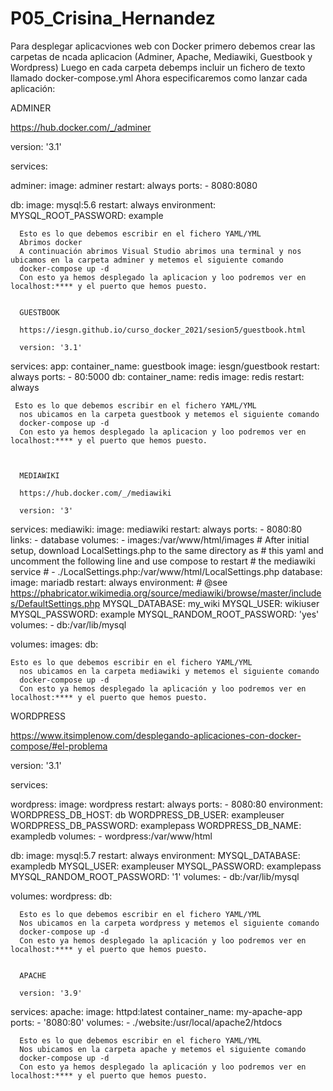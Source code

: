 # P05_Crisina_Hernandez
Para desplegar aplicacviones web con Docker primero debemos crear las carpetas de ncada aplicacion (Adminer, Apache, Mediawiki, Guestbook y Wordpress)
Luego en cada carpeta debemps incluir un fichero de texto llamado docker-compose.yml 
Ahora especificaremos como lanzar cada aplicación:

ADMINER

https://hub.docker.com/_/adminer

version: '3.1'

services:

  adminer:
    image: adminer
    restart: always
    ports:
      - 8080:8080

  db:
    image: mysql:5.6
    restart: always
    environment:
      MYSQL_ROOT_PASSWORD: example
      
      Esto es lo que debemos escribir en el fichero YAML/YML
      Abrimos docker 
      A continuación abrimos Visual Studio abrimos una terminal y nos ubicamos en la carpeta adminer y metemos el siguiente comando
      docker-compose up -d
      Con esto ya hemos desplegado la aplicacion y loo podremos ver en localhost:**** y el puerto que hemos puesto.
      
      
      GUESTBOOK
      
      https://iesgn.github.io/curso_docker_2021/sesion5/guestbook.html
      
      version: '3.1'
services:
  app:
    container_name: guestbook
    image: iesgn/guestbook
    restart: always
    ports:
      - 80:5000
  db:
    container_name: redis
    image: redis
    restart: always
    
    
    
     Esto es lo que debemos escribir en el fichero YAML/YML
      nos ubicamos en la carpeta guestbook y metemos el siguiente comando
      docker-compose up -d
      Con esto ya hemos desplegado la aplicacion y loo podremos ver en localhost:**** y el puerto que hemos puesto.
      
      
      
      MEDIAWIKI
      
      https://hub.docker.com/_/mediawiki
      
      version: '3'
services:
  mediawiki:
    image: mediawiki
    restart: always
    ports:
      - 8080:80
    links:
      - database
    volumes:
      - images:/var/www/html/images
      # After initial setup, download LocalSettings.php to the same directory as
      # this yaml and uncomment the following line and use compose to restart
      # the mediawiki service
      # - ./LocalSettings.php:/var/www/html/LocalSettings.php
  database:
    image: mariadb
    restart: always
    environment:
      # @see https://phabricator.wikimedia.org/source/mediawiki/browse/master/includes/DefaultSettings.php
      MYSQL_DATABASE: my_wiki
      MYSQL_USER: wikiuser
      MYSQL_PASSWORD: example
      MYSQL_RANDOM_ROOT_PASSWORD: 'yes'
    volumes:
      - db:/var/lib/mysql

volumes:
  images:
  db:
  
  
    Esto es lo que debemos escribir en el fichero YAML/YML
      nos ubicamos en la carpeta mediawiki y metemos el siguiente comando
      docker-compose up -d
      Con esto ya hemos desplegado la aplicación y loo podremos ver en localhost:**** y el puerto que hemos puesto.
  
  
  WORDPRESS
  
  https://www.itsimplenow.com/desplegando-aplicaciones-con-docker-compose/#el-problema
  
  version: '3.1'

services:

  wordpress:
    image: wordpress
    restart: always
    ports:
      - 8080:80
    environment:
      WORDPRESS_DB_HOST: db
      WORDPRESS_DB_USER: exampleuser
      WORDPRESS_DB_PASSWORD: examplepass
      WORDPRESS_DB_NAME: exampledb
    volumes:
      - wordpress:/var/www/html

  db:
    image: mysql:5.7
    restart: always
    environment:
      MYSQL_DATABASE: exampledb
      MYSQL_USER: exampleuser
      MYSQL_PASSWORD: examplepass
      MYSQL_RANDOM_ROOT_PASSWORD: '1'
    volumes:
      - db:/var/lib/mysql

volumes:
  wordpress:
  db:
      
      
      Esto es lo que debemos escribir en el fichero YAML/YML
      Nos ubicamos en la carpeta wordpress y metemos el siguiente comando
      docker-compose up -d
      Con esto ya hemos desplegado la aplicación y loo podremos ver en localhost:**** y el puerto que hemos puesto.
      
      
      APACHE
      
      version: '3.9'
services:
  apache:
    image: httpd:latest
    container_name: my-apache-app
    ports:
    - '8080:80'
    volumes:
    - ./website:/usr/local/apache2/htdocs
    
    
      Esto es lo que debemos escribir en el fichero YAML/YML
      Nos ubicamos en la carpeta apache y metemos el siguiente comando
      docker-compose up -d
      Con esto ya hemos desplegado la aplicación y loo podremos ver en localhost:**** y el puerto que hemos puesto.
